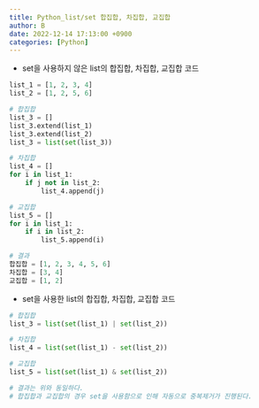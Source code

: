 ```yaml
---
title: Python_list/set 합집합, 차집합, 교집합
author: B
date: 2022-12-14 17:13:00 +0900
categories: [Python]
---
```


- set을 사용하지 않은 list의 합집합, 차집합, 교집합 코드

```python
list_1 = [1, 2, 3, 4]
list_2 = [1, 2, 5, 6]

# 합집합
list_3 = []
list_3.extend(list_1)
list_3.extend(list_2)
list_3 = list(set(list_3))

# 차집합
list_4 = []
for i in list_1:
    if j not in list_2:
        list_4.append(j)

# 교집합
list_5 = []
for i in list_1:
    if i in list_2:
        list_5.append(i)

# 결과
합집합 = [1, 2, 3, 4, 5, 6]
차집합 = [3, 4]
교집합 = [1, 2]
```


- set을 사용한 list의 합집합, 차집합, 교집합 코드

```python
# 합집합
list_3 = list(set(list_1) | set(list_2))

# 차집합
list_4 = list(set(list_1) - set(list_2))

# 교집합
list_5 = list(set(list_1) & set(list_2))

# 결과는 위와 동일하다.
# 합집합과 교집합의 경우 set을 사용함으로 인해 자동으로 중복제거가 진행된다.
```